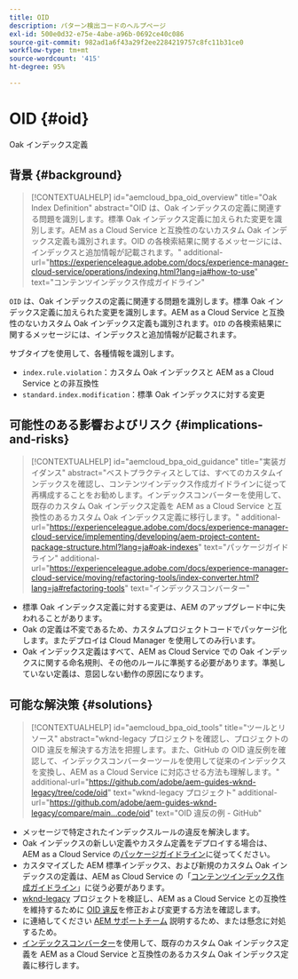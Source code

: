 ```yaml
---
title: OID
description: パターン検出コードのヘルプページ
exl-id: 500e0d32-e75e-4abe-a96b-0692ce40c086
source-git-commit: 982ad1a6f43a29f2ee2284219757c8fc11b31ce0
workflow-type: tm+mt
source-wordcount: '415'
ht-degree: 95%

---
```


# OID {#oid}

Oak インデックス定義

## 背景 {#background}

>[!CONTEXTUALHELP]
>id="aemcloud_bpa_oid_overview"
>title="Oak Index Definition"
>abstract="OID は、Oak インデックスの定義に関連する問題を識別します。標準 Oak インデックス定義に加えられた変更を識別します。AEM as a Cloud Service と互換性のないカスタム Oak インデックス定義も識別されます。OID の各検索結果に関するメッセージには、インデックスと追加情報が記載されます。"
>additional-url="https://experienceleague.adobe.com/docs/experience-manager-cloud-service/operations/indexing.html?lang=ja#how-to-use" text="コンテンツインデックス作成ガイドライン"

`OID` は、Oak インデックスの定義に関連する問題を識別します。標準 Oak インデックス定義に加えられた変更を識別します。AEM as a Cloud Service と互換性のないカスタム Oak インデックス定義も識別されます。`OID` の各検索結果に関するメッセージには、インデックスと追加情報が記載されます。

サブタイプを使用して、各種情報を識別します。

* `index.rule.violation`：カスタム Oak インデックスと AEM as a Cloud Service との非互換性
* `standard.index.modification`：標準 Oak インデックスに対する変更

## 可能性のある影響およびリスク {#implications-and-risks}

>[!CONTEXTUALHELP]
>id="aemcloud_bpa_oid_guidance"
>title="実装ガイダンス"
>abstract="ベストプラクティスとしては、すべてのカスタムインデックスを確認し、コンテンツインデックス作成ガイドラインに従って再構成することをお勧めします。インデックスコンバーターを使用して、既存のカスタム Oak インデックス定義を AEM as a Cloud Service と互換性のあるカスタム Oak インデックス定義に移行します。"
>additional-url="https://experienceleague.adobe.com/docs/experience-manager-cloud-service/implementing/developing/aem-project-content-package-structure.html?lang=ja#oak-indexes" text="パッケージガイドライン"
>additional-url="https://experienceleague.adobe.com/docs/experience-manager-cloud-service/moving/refactoring-tools/index-converter.html?lang=ja#refactoring-tools" text="インデックスコンバーター"

* 標準 Oak インデックス定義に対する変更は、AEM のアップグレード中に失われることがあります。
* Oak の定義は不変であるため、カスタムプロジェクトコードでパッケージ化します。またデプロイは Cloud Manager を使用してのみ行います。
* Oak インデックス定義はすべて、AEM as Cloud Service での Oak インデックスに関する命名規則、その他のルールに準拠する必要があります。準拠していない定義は、意図しない動作の原因になります。

## 可能な解決策 {#solutions}

>[!CONTEXTUALHELP]
>id="aemcloud_bpa_oid_tools"
>title="ツールとリソース"
>abstract="wknd-legacy プロジェクトを確認し、プロジェクトの OID 違反を解決する方法を把握します。また、GitHub の OID 違反例を確認して、インデックスコンバーターツールを使用して従来のインデックスを変換し、AEM as a Cloud Service に対応させる方法も理解します。"
>additional-url="https://github.com/adobe/aem-guides-wknd-legacy/tree/code/oid" text="wknd-legacy プロジェクト"
>additional-url="https://github.com/adobe/aem-guides-wknd-legacy/compare/main...code/oid" text="OID 違反の例 - GitHub"

* メッセージで特定されたインデックスルールの違反を解決します。
* Oak インデックスの新しい定義やカスタム定義をデプロイする場合は、AEM as a Cloud Service の[パッケージガイドライン](https://experienceleague.adobe.com/docs/experience-manager-cloud-service/implementing/developing/aem-project-content-package-structure.html?lang=ja)に従ってください。
* カスタマイズした AEM 標準インデックス、および新規のカスタム Oak インデックスの定義は、AEM as Cloud Service の「[コンテンツインデックス作成ガイドライン](https://experienceleague.adobe.com/docs/experience-manager-cloud-service/operations/indexing.html?lang=ja#preparing-the-new-index-definition)」に従う必要があります。
* [wknd-legacy](https://github.com/adobe/aem-guides-wknd-legacy/tree/code/oid) プロジェクトを検証し、AEM as a Cloud Service との互換性を維持するために [OID 違反](https://github.com/adobe/aem-guides-wknd-legacy/compare/main...code/oid)を修正および変更する方法を確認します。
* に連絡してください [AEM サポートチーム](https://helpx.adobe.com/jp/enterprise/using/support-for-experience-cloud.html) 説明するため、または懸念に対処するため。
* [インデックスコンバーター](https://experienceleague.adobe.com/docs/experience-manager-cloud-service/moving/refactoring-tools/index-converter.html?lang=ja#refactoring-tools)を使用して、既存のカスタム Oak インデックス定義を AEM as a Cloud Service と互換性のあるカスタム Oak インデックス定義に移行します。
